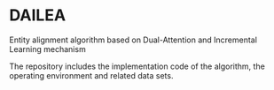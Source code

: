 # DAILEA
Entity alignment algorithm based on Dual-Attention and Incremental Learning mechanism

The repository includes the implementation code of the algorithm, the operating environment and related data sets.
